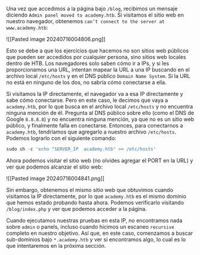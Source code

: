 Una vez que accedimos a la página bajo `/blog`, recibimos un mensaje diciendo `Admin panel moved to academy.htb`. Si visitamos el sitio web en nuestro navegador, obtenemos `can’t connect to the server at www.academy.htb`:

![[Pasted image 20240716004806.png]]

Esto se debe a que los ejercicios que hacemos no son sitios web públicos que pueden ser accedidos por cualquier persona, sino sitios web locales dentro de HTB. Los navegadores solo saben cómo ir a IPs, y si les proporcionamos una URL, intentan mapear la URL a una IP buscando en el archivo local `/etc/hosts` y en el DNS público `Domain Name System`. Si la URL no está en ninguno de los dos, no sabría cómo conectarse a ella.

Si visitamos la IP directamente, el navegador va a esa IP directamente y sabe cómo conectarse. Pero en este caso, le decimos que vaya a `academy.htb`, por lo que busca en el archivo local `/etc/hosts` y no encuentra ninguna mención de él. Pregunta al DNS público sobre ello (como el DNS de Google `8.8.8.8`) y no encuentra ninguna mención, ya que no es un sitio web público, y finalmente falla en conectarse. Entonces, para conectarnos a `academy.htb`, tendríamos que agregarlo a nuestro archivo `/etc/hosts`. Podemos lograrlo con el siguiente comando:

```r
sudo sh -c 'echo "SERVER_IP  academy.htb" >> /etc/hosts'
```

Ahora podemos visitar el sitio web (no olvides agregar el PORT en la URL) y ver que podemos alcanzar el sitio web:

![[Pasted image 20240716004841.png]]

Sin embargo, obtenemos el mismo sitio web que obtuvimos cuando visitamos la IP directamente, por lo que `academy.htb` es el mismo dominio que hemos estado probando hasta ahora. Podemos verificarlo visitando `/blog/index.php` y ver que podemos acceder a la página.

Cuando ejecutamos nuestras pruebas en esta IP, no encontramos nada sobre `admin` o panels, incluso cuando hicimos un escaneo `recursive` completo en nuestro objetivo. Así que, en este caso, comenzamos a buscar sub-dominios bajo `*.academy.htb` y ver si encontramos algo, lo cual es lo que intentaremos en la próxima sección.